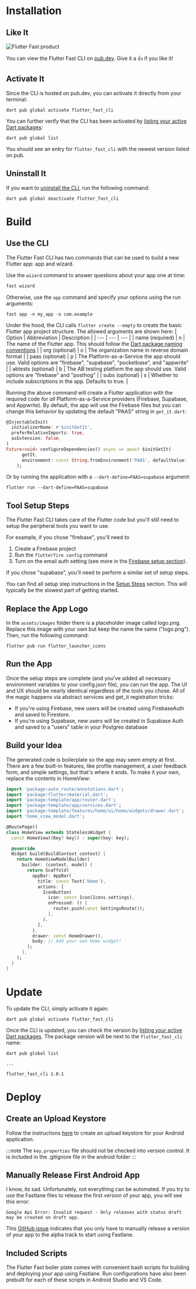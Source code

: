 # Installation

## Like It
![Flutter Fast product](ff-product.png)

You can view the Flutter Fast CLI on [pub.dev](https://pub.dev/packages/flutter_fast_cli). Give it a 👍 if you like it!

## Activate It
Since the CLI is hosted on pub.dev, you can activate it directly from your terminal:

```
dart pub global activate flutter_fast_cli
```

You can further verify that the CLI has been activated by [listing your active Dart packages](https://dart.dev/tools/pub/cmd/pub-global#listing-active-packages):
```
dart pub global list
```

You should see an entry for `flutter_fast_cli` with the newest version listed on pub.

## Uninstall It
If you want to [uninstall the CLI](https://dart.dev/tools/pub/cmd/pub-global#deactivating-a-package), run the following command:
```
dart pub global deactivate flutter_fast_cli
```

# Build

## Use the CLI
The Flutter Fast CLI has two commands that can be used to build a new Flutter app: app and wizard.

Use the `wizard` command to answer questions about your app one at time:
```bash
fast wizard
```
Otherwise, use the `app` command and specify your options using the run arguments:

```
fast app -n my_app -o com.example
```
Under the hood, the CLI calls `flutter create --empty` to create the basic Flutter app project structure. The allowed arguments are shown here:
| Option | Abbreviation | Description |
| --- | --- | --- | 
| name (required) | n | The name of the Flutter app. This should follow the [Dart package naming conventions](https://dart.dev/tools/pub/pubspec#name) |
| org  (optional) | o | The organization name in reverse domain format |
| paas (optional) | p | The Platform-as-a-Service the app should use. Valid options are "firebase", "supabase", "pocketbase", and "appwrite" |
| abtests (optional) | b | The AB testing platform the app should use. Valid options are "firebase" and "posthog" |
| subs (optional) | s | Whether to include subscriptions in the app. Defaults to true. |

Running the above command will create a Flutter application with the required code for _all_ Platform-as-a-Service providers (Firebase, Supabase, and Appwrite). By default, the app will use the Firebase files but you can change this behavior by updating the default "PAAS" string in `get_it.dart`:

```dart
@InjectableInit(
  initializerName: r'$initGetIt', 
  preferRelativeImports: true, 
  asExtension: false, 
)
Future<void> configureDependencies() async => await $initGetIt(
      getIt,
      environment: const String.fromEnvironment('PAAS', defaultValue: 'firebase'), // Change this to supabase
    );
```

Or by running the application with a `--dart-define=PAAS=supabase` argument:
```
flutter run --dart-define=PAAS=supabase
```

## Tool Setup Steps

The Flutter Fast CLI takes care of the Flutter code but you'll still need to setup the peripheral tools you want to use.

For example, if you chose "firebase", you'll need to 
1. Create a Firebase project
2. Run the  `flutterfire config` command
3. Turn on the email auth setting (see more in the [Firebase setup section](https://pub.dev/documentation/flutter_fast_cli/1.6.8/topics/Firebase-topic.html)). 

If you chose "supabase", you'll need to perform a similar set of setup steps. 

You can find all setup step instructions in the [Setup Steps](/flutter-fast-guide/setup/overview/) section. This will typically be the slowest part of getting started.

## Replace the App Logo
In the `assets/images` folder there is a placeholder image called logo.png. Replace this image with your own but keep the name the same ("logo.png"). Then, run the following command:

```
flutter pub run flutter_launcher_icons
```

## Run the App
Once the setup steps are complete (and you've added all necessary environment variables to your config.json file), you can run the app. The UI and UX should be nearly identical regardless of the tools you chose. All of the magic happens via abstract services and get_it registration tricks:

- If you're using Firebase, new users will be created using FirebaseAuth and saved to Firestore. 
- If you're using Supabase, new users will be created in Supabase Auth and saved to a "users" table in your Postgres database

## Build your Idea
The generated code is boilerplate so the app may seem empty at first. There are a few built-in features, like profile management, a user feedback form, and simple settings, but that's where it ends. To make it your own, replace the contents in HomeView:
```dart
import 'package:auto_route/annotations.dart';
import 'package:flutter/material.dart';
import 'package:template/app/router.dart';
import 'package:template/app/services.dart';
import 'package:template/features/home/ui/home/widgets/drawer.dart';
import 'home_view_model.dart';

@RoutePage()
class HomeView extends StatelessWidget {
  const HomeView({Key? key}) : super(key: key);

  @override
  Widget build(BuildContext context) {
    return HomeViewModelBuilder(
      builder: (context, model) {
        return Scaffold(
          appBar: AppBar(
            title: const Text('Home'),
            actions: [
              IconButton(
                icon: const Icon(Icons.settings),
                onPressed: () {
                  router.push(const SettingsRoute());
                },
              ),
            ],
          ),
          drawer: const HomeDrawer(),
          body: // Add your own Home widget!
        );
      },
    );
  }
}

```

# Update

To update the CLI, simply activate it again:

```
dart pub global activate flutter_fast_cli
```

Once the CLI is updated, you can check the version by [listing your active Dart packages](https://dart.dev/tools/pub/cmd/pub-global#listing-active-packages). The package version will be next to the `flutter_fast_cli` name:

```
dart pub global list

...

flutter_fast_cli 1.0.1
```

# Deploy

## Create an Upload Keystore
Follow the instructions [here](https://docs.flutter.dev/deployment/android#signing-the-app) to create an upload keystore for your Android application.

:::note
The `key.properties` file should not be checked into version control. It is included in the .gitignore file in the android folder
:::

## Manually Release First Android App
I know, its sad. Unfortunately, not everything can be automated. If you try to use the Fastlane files to release the first version of your app, you will see this error:

```
Google Api Error: Invalid request - Only releases with status draft may be created on draft app.
```
This [GitHub issue](https://github.com/fastlane/fastlane/discussions/18293) indicates that you only have to manually release a version of your app to the alpha track to start using Fastlane.

## Included Scripts
The Flutter Fast boiler plate comes with convenient bash scripts for building and deploying your app using Fastlane. Run configurations have also been prebuilt for each of these scripts in Android Studio and VS Code.